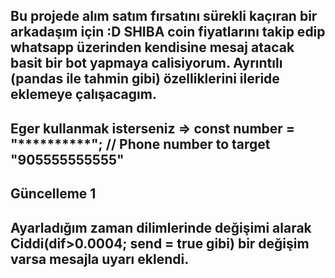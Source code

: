 ## Bu projede alım satım fırsatını sürekli kaçıran bir arkadaşım için :D SHIBA coin fiyatlarını takip edip whatsapp üzerinden kendisine mesaj atacak basit bir bot yapmaya calisiyorum. Ayrıntılı (pandas ile tahmin gibi) özelliklerini ileride eklemeye çalışacagım. 

## Eger kullanmak isterseniz => const number = "**********"; // Phone number to target "905555555555"

## Güncelleme 1
## Ayarladığım zaman dilimlerinde değişimi alarak Ciddi(dif>0.0004; send = true gibi) bir değişim varsa mesajla uyarı eklendi. 